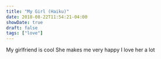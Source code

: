 ```yaml
---
title: "My Girl (Haiku)"
date: 2018-08-22T11:54:21-04:00
showDate: true
draft: false
tags: ["love"]
---
```


My girlfriend is cool
She makes me very happy
I love her a lot